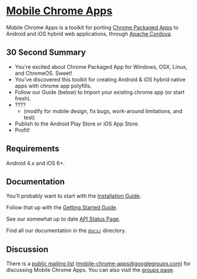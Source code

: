# [Mobile Chrome Apps](//github.com/MobileChromeApps/mobile-chrome-apps)

Mobile Chrome Apps is a toolkit for porting [Chrome Packaged Apps](http://developer.chrome.com/apps) to Android and iOS hybrid web applications, through [Apache Cordova](http://cordova.apache.org/).

## 30 Second Summary

* You're excited about Chrome Packaged App for Windows, OSX, Linux, and ChromeOS.  Sweet!
* You've discovered this toolkit for creating Android & iOS hybrid native apps with chrome app polyfills.
* Follow our Guide (below) to Import your existing chrome app (or start fresh).
* ???? 
  * (modify for mobile design, fix bugs, work-around limitations, and test)
* Publish to the Android Play Store or iOS App Store.
* Profit!

## Requirements

Android 4.x and iOS 6+.

## Documentation

You'll probably want to start with the [Installation Guide](docs/Installation.md).

Follow that up with the [Getting Started Guide](docs/GettingStarted.md).

See our somewhat up to date [API Status Page](docs/APIStatus.md).

Find all our documentation in the [`docs/`](docs/) directory.


## Discussion

There is a [public mailing list](mailto:mobile-chrome-apps@googlegroups.com) (mobile-chrome-apps@googlegroups.com) for discussing Mobile Chrome Apps.  You can also visit the [groups page](//groups.google.com/forum/?fromgroups#!forum/mobile-chrome-apps).
